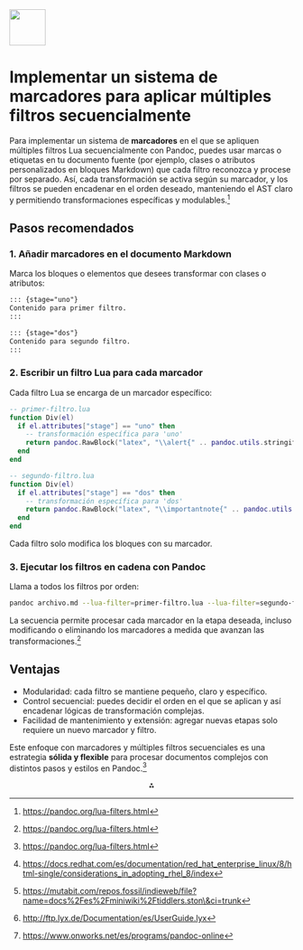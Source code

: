 <img src="https://r2cdn.perplexity.ai/pplx-full-logo-primary-dark%402x.png" style="height:64px;margin-right:32px"/>

# Implementar un sistema de marcadores para aplicar múltiples filtros secuencialmente

Para implementar un sistema de **marcadores** en el que se apliquen múltiples filtros Lua secuencialmente con Pandoc, puedes usar marcas o etiquetas en tu documento fuente (por ejemplo, clases o atributos personalizados en bloques Markdown) que cada filtro reconozca y procese por separado. Así, cada transformación se activa según su marcador, y los filtros se pueden encadenar en el orden deseado, manteniendo el AST claro y permitiendo transformaciones específicas y modulables.[^1]

## Pasos recomendados

### 1. Añadir marcadores en el documento Markdown

Marca los bloques o elementos que desees transformar con clases o atributos:

```markdown
::: {stage="uno"}
Contenido para primer filtro.
:::

::: {stage="dos"}
Contenido para segundo filtro.
:::
```


### 2. Escribir un filtro Lua para cada marcador

Cada filtro Lua se encarga de un marcador específico:

```lua
-- primer-filtro.lua
function Div(el)
  if el.attributes["stage"] == "uno" then
    -- transformación específica para 'uno'
    return pandoc.RawBlock("latex", "\\alert{" .. pandoc.utils.stringify(el.content) .. "}")
  end
end
```

```lua
-- segundo-filtro.lua
function Div(el)
  if el.attributes["stage"] == "dos" then
    -- transformación específica para 'dos'
    return pandoc.RawBlock("latex", "\\importantnote{" .. pandoc.utils.stringify(el.content) .. "}")
  end
end
```

Cada filtro solo modifica los bloques con su marcador.

### 3. Ejecutar los filtros en cadena con Pandoc

Llama a todos los filtros por orden:

```sh
pandoc archivo.md --lua-filter=primer-filtro.lua --lua-filter=segundo-filtro.lua -o salida.tex
```

La secuencia permite procesar cada marcador en la etapa deseada, incluso modificando o eliminando los marcadores a medida que avanzan las transformaciones.[^1]

## Ventajas

- Modularidad: cada filtro se mantiene pequeño, claro y específico.
- Control secuencial: puedes decidir el orden en el que se aplican y así encadenar lógicas de transformación complejas.
- Facilidad de mantenimiento y extensión: agregar nuevas etapas solo requiere un nuevo marcador y filtro.

Este enfoque con marcadores y múltiples filtros secuenciales es una estrategia **sólida y flexible** para procesar documentos complejos con distintos pasos y estilos en Pandoc.[^1]
<span style="display:none">[^2][^3][^4][^5]</span>

<div style="text-align: center">⁂</div>

[^1]: https://pandoc.org/lua-filters.html

[^2]: https://docs.redhat.com/es/documentation/red_hat_enterprise_linux/8/html-single/considerations_in_adopting_rhel_8/index

[^3]: https://mutabit.com/repos.fossil/indieweb/file?name=docs%2Fes%2Fminiwiki%2Ftiddlers.ston\&ci=trunk

[^4]: http://ftp.lyx.de/Documentation/es/UserGuide.lyx

[^5]: https://www.onworks.net/es/programs/pandoc-online

